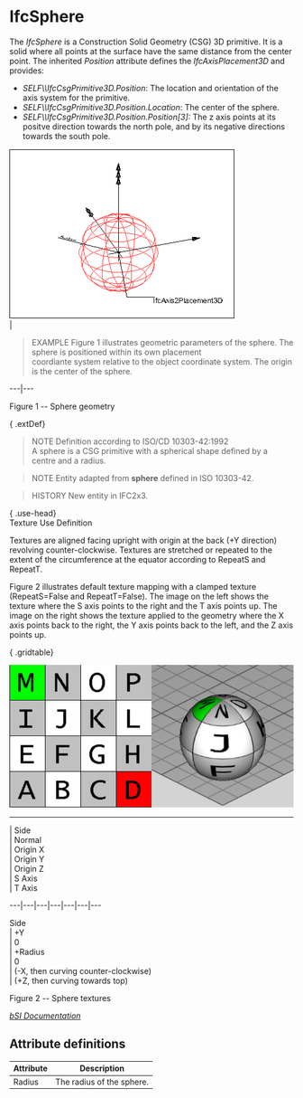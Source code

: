 IfcSphere
=========
The _IfcSphere_ is a Construction Solid Geometry (CSG) 3D primitive. It is a
solid where all points at the surface have the same distance from the center
point. The inherited _Position_ attribute defines the _IfcAxisPlacement3D_ and
provides:  
  
* _SELF\\\IfcCsgPrimitive3D.Position_: The location and orientation of the axis system for the primitive.   
* _SELF\\\IfcCsgPrimitive3D.Position.Location_: The center of the sphere.  
* _SELF\\\IfcCsgPrimitive3D.Position.Position[3]:_ The z axis points at its positve direction towards the north pole, and by its negative directions towards the south pole.  
  
  
  
  
  
![sphere](../figures/ifcsphere-layout1.png)  
|

> EXAMPLE  Figure 1 illustrates geometric parameters of the sphere. The sphere
> is positioned within its own placement  
> coordiante system relative to the object coordinate system. The origin is
> the center of the sphere.

  
  
---|---  
  
  
  

Figure 1 -- Sphere geometry

  
  
  
  
  
  
{ .extDef}  
> NOTE  Definition according to ISO/CD 10303-42:1992  
> A sphere is a CSG primitive with a spherical shape defined by a centre and a
> radius.  
  
> NOTE  Entity adapted from **sphere** defined in ISO 10303-42.  
  
> HISTORY  New entity in IFC2x3.  
  
{ .use-head}  
Texture Use Definition  
  
Textures are aligned facing upright with origin at the back (+Y direction)
revolving counter-clockwise. Textures are stretched or repeated to the extent
of the circumference at the equator according to RepeatS and RepeatT.  
  
Figure 2 illustrates default texture mapping with a clamped texture
(RepeatS=False and RepeatT=False). The image on the left shows the texture
where the S axis points to the right and the T axis points up. The image on
the right shows the texture applied to the geometry where the X axis points
back to the right, the Y axis points back to the left, and the Z axis points
up.  
  
{ .gridtable}  
  
  
![texture](../figures/ifcsphere-texture.png)  
  
---  
  
  
  
  
  
| Side  
| Normal  
| Origin X  
| Origin Y  
| Origin Z  
| S Axis  
| T Axis  
  
---|---|---|---|---|---|---  
  
  
Side  
| +Y  
| 0  
| +Radius  
| 0  
| (-X, then curving counter-clockwise)  
| (+Z, then curving towards top)  
  
  
  
  
  
  
  
  

Figure 2 -- Sphere textures

  
  
  
  
  
[ _bSI
Documentation_](https://standards.buildingsmart.org/IFC/DEV/IFC4_2/FINAL/HTML/schema/ifcgeometricmodelresource/lexical/ifcsphere.htm)


Attribute definitions
---------------------
| Attribute   | Description               |
|-------------|---------------------------|
| Radius      | The radius of the sphere. |

